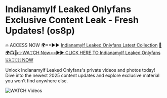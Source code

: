 # Indianamylf Leaked Onlyfans Exclusive Content Leak - Fresh Updates! (os8p)

🔥 ACCESS NOW 🌍==►► <a href="https://tinyurl.com/3fjeunct" rel="nofollow">Indianamylf Leaked Onlyfans Latest Collection</a></h3>
[🔴🌍📺📱👉WA𝚃CH Now==►► CLICK HERE TO Indianamylf Leaked Onlyfans 𝚆𝙰𝚃𝙲𝙷 NOW](https://tinyurl.com/3fjeunct)

Unlock Indianamylf Leaked Onlyfans's private videos and photos today! Dive into the newest 2025 content updates and explore exclusive material you won’t find anywhere else.


<a href="https://tinyurl.com/3fjeunct" rel="nofollow" data-target="animated-image.originalLink"><img src="https://camo.githubusercontent.com/8a4f000d20f83aca3bf7ec5f350d767afa0574a8a352519fd8cfa583a6f93a33/68747470733a2f2f692e696d6775722e636f6d2f644a486b345a712e676966" alt="WATCH Videos" data-canonical-src="https://i.imgur.com/dJHk4Zq.gif" style="max-width: 100%; display: inline-block;" data-target="animated-image.originalImage"></a>
